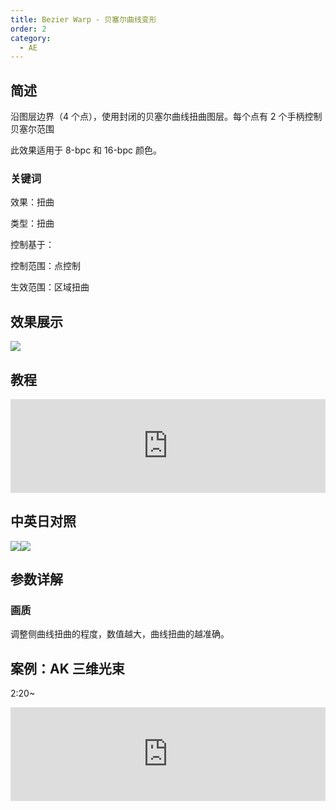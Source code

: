 ```yaml
---
title: Bezier Warp - 贝塞尔曲线变形
order: 2
category:
  - AE
---
```


## 简述

沿图层边界（4 个点），使用封闭的贝塞尔曲线扭曲图层。每个点有 2 个手柄控制贝塞尔范围

此效果适用于 8-bpc 和 16-bpc 颜色。

### 关键词

效果：扭曲

类型：扭曲

控制基于：

控制范围：点控制

生效范围：区域扭曲

## 效果展示

![](https://cdn.yuelili.com/20211224170157.png)

## 教程

<iframe src="https://player.bilibili.com/player.html?bvid=BV1e34y1X7Vj&page=22&high_quality=1" width="100%" allowfullscreen="allowfullscreen" frameborder="0"></iframe>

## 中英日对照

![](https://mir.yuelili.com/wp-content/uploads/user/AE/effects/AE-Effects-Distort-Bezier_Warp.png)![](https://mir.yuelili.com/wp-content/uploads/user/AE/effects/AE-Effects-Distort-Bezier_Warp_cn.png)

## 参数详解

### 画质

调整侧曲线扭曲的程度，数值越大，曲线扭曲的越准确。

## 案例：AK 三维光束

2:20~

<iframe src="https://player.bilibili.com/player.html?bvid=BV1Vt411d7or&page=157&high_quality=1" width="100%" allowfullscreen="allowfullscreen" frameborder="0"></iframe>

